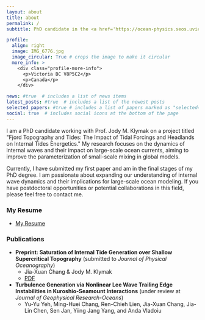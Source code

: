 ```yaml
---
layout: about
title: about
permalink: /
subtitle: PhD candidate in the <a href='https://ocean-physics.seos.uvic.ca/~jklymak/pages/people.html'> Ocean Physics group</a>, <a href='https://www.uvic.ca/science/seos/index.php'>School of Earth and Ocean Sciences, University of Victoria</a>, Victoria, British Columbia, Canada.

profile:
  align: right
  image: IMG_6776.jpg
  image_circular: True # crops the image to make it circular
  more_info: >
    <div class="profile-more-info">
      <p>Victoria BC V8P5C2</p>
      <p>Canada</p>
    </div>

news: #true  # includes a list of news items
latest_posts: #true  # includes a list of the newest posts
selected_papers: #true # includes a list of papers marked as "selected={true}"
social: true  # includes social icons at the bottom of the page
---
```


I am a PhD candidate working with Prof. Jody M. Klymak on a project titled "Fjord Topography and Tides: The Impact of Tidal Forcings and Headlands on Internal Tides Energetics." My research focuses on the dynamics of internal waves and their impact on large-scale ocean currents, aiming to improve the parameterization of small-scale mixing in global models.

Currently, I have submitted my first paper and am in the final stages of my PhD degree. I am passionate about expanding our understanding of internal wave dynamics and their implications for large-scale ocean modeling. If you have postdoctoral opportunities or potential collaborations in this field, please feel free to contact me.

### My Resume
- [My Resume](assets/pdf/resume.pdf)

### Publications
- **Preprint: Saturation of Internal Tide Generation over Shallow Supercritical Topography** (submitted to *Journal of Physical Oceanography*)
  - Jia-Xuan Chang & Jody M. Klymak
  - [PDF](assets/pdf/preprint.pdf)
- **Turbulence Generation via Nonlinear Lee Wave Trailing Edge Instabilities in Kuroshio-Seamount Interactions** (under review at *Journal of Geophysical Research-Oceans*)
  - Yu-Yu Yeh, Ming-Huei Chang, Ren-Chieh Lien, Jia-Xuan Chang, Jia-Lin Chen, Sen Jan, Yiing Jang Yang, and Anda Vladoiu

